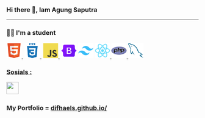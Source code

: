 ### Hi there 👋, Iam Agung Saputra

<!--
**difhaels/difhaels** is a ✨ _special_ ✨ repository because its `README.md` (this file) appears on your GitHub profile.
-->
---
### :man_technologist: I'm a student

<div>
  <a href="https://www.w3.org/standards/webdesign/htmlcss" target="_blank"><img src="https://github.com/devicons/devicon/blob/master/icons/html5/html5-original.svg" title="HTML5" alt="HTML" width="40" height="40"/>&nbsp;</a>
  <a href="https://www.w3.org/standards/webdesign/htmlcss"><img src="https://github.com/devicons/devicon/blob/master/icons/css3/css3-plain-wordmark.svg"  title="CSS3" alt="CSS" width="40" height="40"/>&nbsp;</a>
  <a href="https://www.javascript.com/" target="_blank"><img src="https://github.com/devicons/devicon/blob/master/icons/javascript/javascript-original.svg" title="JavaScript" alt="JavaScript" width="40" height="40"/>&nbsp;</a>
  <a href="https://getbootstrap.com/docs/5.0/getting-started/introduction/"><img src="https://github.com/devicons/devicon/blob/master/icons/bootstrap/bootstrap-original.svg" title="Bootstarp" **alt="Bootstarp" width="40" height="40"/></a>
  <a href="https://tailwindcss.com/"><img src="https://github.com/devicons/devicon/blob/master/icons/tailwindcss/tailwindcss-plain.svg" title="tailwind" **alt="tailwind" width="40" height="40"/></a>
  <a href="https://reactjs.org/"><img src="https://github.com/devicons/devicon/blob/master/icons/react/react-original.svg" title="ReactJS" **alt="ReactJS" width="40" height="40"/>
  <a href="php.net"><img src="https://github.com/devicons/devicon/blob/master/icons/php/php-original.svg" title="php" **alt="php" width="40" height="40"/>
  <a href="https://www.mysql.com/"><img src="https://github.com/devicons/devicon/blob/master/icons/mysql/mysql-original.svg" title="mysql" **alt="mysql" width="40" height="40"/>
</div>

### Sosials :
<div>
  <a href="http://www.instagram.com/difhaels" target="_blank" rel="nofollow"><img src="https://raw.githubusercontent.com/danielcranney/readme-generator/main/public/icons/socials/instagram.svg" width="32" height="32" style="max-width: 100%;"></a>
 </div>
 
### My Portfolio = <a href="https://difhaels.github.io/">difhaels.github.io/<a/>
